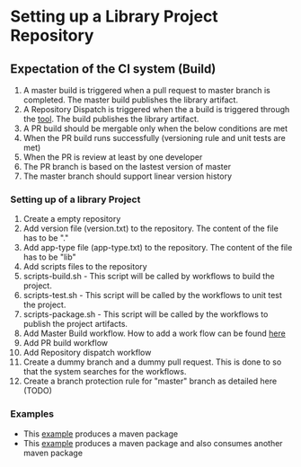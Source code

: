 # Setting up a Library Project Repository

## Expectation of the CI system (Build)
 1. A master build is triggered when a pull request to master branch is completed. The master build publishes the library artifact.
 2. A Repository Dispatch is triggered when the a build is triggered through the [tool](https://zerowasteteam.github.io/build-requestor/). The build publishes the library artifact.
 3. A PR build should be mergable only when the below conditions are met
   1. When the PR build runs successfully (versioning rule and unit tests are met)
   2. When the PR is review at least by one developer
   3. The PR branch is based on the lastest version of master   
 4. The master branch should support linear version history 

### Setting up of a library Project
 1. Create a empty repository
 2. Add version file (version.txt) to the repository. The content of the file has to be "<major-version>.<minor-version>"
 3. Add app-type file (app-type.txt) to the repository. The content of the file has to be "lib"
 4. Add scripts files to the repository
   1. scripts-build.sh - This script will be called by workflows to build the project.
   2. scripts-test.sh - This script will be called by the workflows to unit test the project.
   3. scripts-package.sh - This script will be called by the workflows to publish the project artifacts.
 5. Add Master Build workflow. How to add a work flow can be found [here](https://help.github.com/en/actions/configuring-and-managing-workflows/configuring-a-workflow)
 6. Add PR build workflow
 7. Add Repository dispatch workflow
 8. Create a dummy branch and a dummy pull request. This is done to so that the system searches for the workflows.
 9. Create a branch protection rule for "master" branch as detailed here (TODO)
 
 ### Examples
 * This [example](https://github.com/ZeroWasteTeam/SampleJavaMavenPackage) produces a maven package
 * This [example](https://github.com/ZeroWasteTeam/SampleMavenConsumingJava) produces a maven package and also consumes another maven package
  
